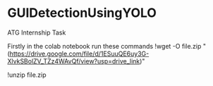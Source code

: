 # GUIDetectionUsingYOLO
ATG Internship Task

Firstly in the colab notebook run these commands
!wget -O file.zip "(https://drive.google.com/file/d/1ESuuQE6uy3G-XlvkSBolZV_TZz4WAvQf/view?usp=drive_link)"


!unzip file.zip
